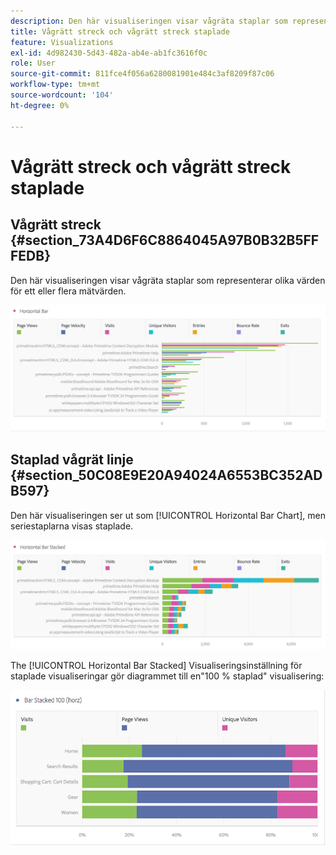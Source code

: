```yaml
---
description: Den här visualiseringen visar vågräta staplar som representerar olika värden för ett eller flera mätvärden.
title: Vågrätt streck och vågrätt streck staplade
feature: Visualizations
exl-id: 4d982430-5d43-482a-ab4e-ab1fc3616f0c
role: User
source-git-commit: 811fce4f056a6280081901e484c3af8209f87c06
workflow-type: tm+mt
source-wordcount: '104'
ht-degree: 0%

---
```


# Vågrätt streck och vågrätt streck staplade

## Vågrätt streck {#section_73A4D6F6C8864045A97B0B32B5FFFEDB}

Den här visualiseringen visar vågräta staplar som representerar olika värden för ett eller flera mätvärden.

![Vågrätt fält med mätvärden som sidvyer, sidhastighet, besök, poster och avslutningar.](assets/horizontal_bar.png)

## Staplad vågrät linje {#section_50C08E9E20A94024A6553BC352ADB597}

Den här visualiseringen ser ut som [!UICONTROL Horizontal Bar Chart], men seriestaplarna visas staplade.

![Ett staplat vågrätt fält som visar sidvyer, besök, poster och avslutningar.](assets/horizontal-bar-stacked.png)

The [!UICONTROL Horizontal Bar Stacked] Visualiseringsinställning för staplade visualiseringar gör diagrammet till en&quot;100 % staplad&quot; visualisering:

![Vågrätt fält staplat till 100 % med besök, sidvyer och unika besökare.](assets/horizstacked100.png)
